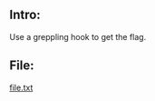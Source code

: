 ## Intro:
Use a greppling hook to get the flag.



## File:
[file.txt](https://github.com/ChronosPK/Sibiu_Academic_CTF/files/10303610/file.txt)
